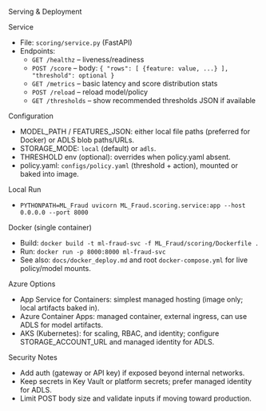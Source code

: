 Serving & Deployment

Service
- File: `scoring/service.py` (FastAPI)
- Endpoints:
  - `GET /healthz` – liveness/readiness
  - `POST /score` – body: `{ "rows": [ {feature: value, ...} ], "threshold": optional }`
  - `GET /metrics` – basic latency and score distribution stats
  - `POST /reload` – reload model/policy
  - `GET /thresholds` – show recommended thresholds JSON if available

Configuration
- MODEL_PATH / FEATURES_JSON: either local file paths (preferred for Docker) or ADLS blob paths/URLs.
- STORAGE_MODE: `local` (default) or `adls`.
- THRESHOLD env (optional): overrides when policy.yaml absent.
- policy.yaml: `configs/policy.yaml` (threshold + action), mounted or baked into image.

Local Run
- `PYTHONPATH=ML_Fraud uvicorn ML_Fraud.scoring.service:app --host 0.0.0.0 --port 8000`

Docker (single container)
- Build: `docker build -t ml-fraud-svc -f ML_Fraud/scoring/Dockerfile .`
- Run: `docker run -p 8000:8000 ml-fraud-svc`
- See also: `docs/docker_deploy.md` and root `docker-compose.yml` for live policy/model mounts.

Azure Options
- App Service for Containers: simplest managed hosting (image only; local artifacts baked in).
- Azure Container Apps: managed container, external ingress, can use ADLS for model artifacts.
- AKS (Kubernetes): for scaling, RBAC, and identity; configure STORAGE_ACCOUNT_URL and managed identity for ADLS.

Security Notes
- Add auth (gateway or API key) if exposed beyond internal networks.
- Keep secrets in Key Vault or platform secrets; prefer managed identity for ADLS.
- Limit POST body size and validate inputs if moving toward production.

